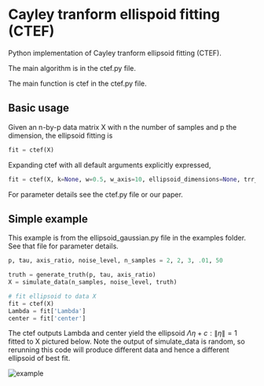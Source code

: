 # Cayley tranform ellispoid fitting (CTEF)

Python implementation of Cayley tranform ellipsoid fitting (CTEF).

The main algorithm is in the ctef.py file.

The main function is ctef in the ctef.py file.

## Basic usage
Given an n-by-p data matrix X with n the number of samples and p the dimension, the ellipsoid fitting is
```python
fit = ctef(X)
```
Expanding ctef with all default arguments explicitly expressed,
```python
fit = ctef(X, k=None, w=0.5, w_axis=10, ellipsoid_dimensions=None, trr_params=None)
```
For parameter details see the ctef.py file or our paper.

## Simple example
This example is from the ellipsoid_gaussian.py file in the examples folder. See that file for parameter details.
```python
p, tau, axis_ratio, noise_level, n_samples = 2, 2, 3, .01, 50

truth = generate_truth(p, tau, axis_ratio)
X = simulate_data(n_samples, noise_level, truth)

# fit ellipsoid to data X
fit = ctef(X)
Lambda = fit['Lambda']
center = fit['center']
```
The ctef outputs Lambda and center yield the ellipsoid ${\Lambda\eta+c : \lVert\eta\rVert=1}$ fitted to X pictured below. Note the output of simulate_data is random, so rerunning this code will produce different data and hence a different ellipsoid of best fit.

![example](https://user-images.githubusercontent.com/85212572/233739126-20d1280b-212c-4e9f-aa61-3ed898fa561c.png)


